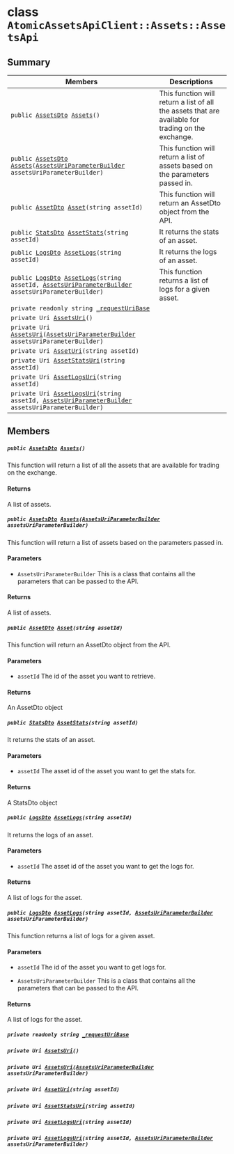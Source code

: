 # class `AtomicAssetsApiClient::Assets::AssetsApi` 

## Summary

 Members                                | Descriptions                                
----------------------------------------|---------------------------------------------
`public `[`AssetsDto`](.github/workflows/documentation/md/AtomicAssetsApiClient--Assets--AssetsDto.md#class_atomic_assets_api_client_1_1_assets_1_1_assets_dto)` `[`Assets`](#class_atomic_assets_api_client_1_1_assets_1_1_assets_api_1acdb8d694084b095eb723eeaeb4c23adc)`()` | This function will return a list of all the assets that are available for trading on the exchange.
`public `[`AssetsDto`](.github/workflows/documentation/md/AtomicAssetsApiClient--Assets--AssetsDto.md#class_atomic_assets_api_client_1_1_assets_1_1_assets_dto)` `[`Assets`](#class_atomic_assets_api_client_1_1_assets_1_1_assets_api_1adc55e98828b607f5b6163cf6f571a2e0)`(`[`AssetsUriParameterBuilder`](.github/workflows/documentation/md/AtomicAssetsApiClient--Assets--AssetsUriParameterBuilder.md#class_atomic_assets_api_client_1_1_assets_1_1_assets_uri_parameter_builder)` assetsUriParameterBuilder)` | This function will return a list of assets based on the parameters passed in.
`public `[`AssetDto`](.github/workflows/documentation/md/AtomicAssetsApiClient--Assets--AssetDto.md#class_atomic_assets_api_client_1_1_assets_1_1_asset_dto)` `[`Asset`](#class_atomic_assets_api_client_1_1_assets_1_1_assets_api_1a8e72956dc29bff81c4855bf7c82c1959)`(string assetId)` | This function will return an AssetDto object from the API.
`public `[`StatsDto`](.github/workflows/documentation/md/AtomicAssetsApiClient--StatsDto.md#class_atomic_assets_api_client_1_1_stats_dto)` `[`AssetStats`](#class_atomic_assets_api_client_1_1_assets_1_1_assets_api_1a77880d824d173d2d7d5a205eee08a90e)`(string assetId)` | It returns the stats of an asset.
`public `[`LogsDto`](.github/workflows/documentation/md/AtomicAssetsApiClient--LogsDto.md#class_atomic_assets_api_client_1_1_logs_dto)` `[`AssetLogs`](#class_atomic_assets_api_client_1_1_assets_1_1_assets_api_1a7185cc74320faa73cbd1bdb5244002c5)`(string assetId)` | It returns the logs of an asset.
`public `[`LogsDto`](.github/workflows/documentation/md/AtomicAssetsApiClient--LogsDto.md#class_atomic_assets_api_client_1_1_logs_dto)` `[`AssetLogs`](#class_atomic_assets_api_client_1_1_assets_1_1_assets_api_1a4fe06e212c3432f70ecdb650d47a4a1d)`(string assetId, `[`AssetsUriParameterBuilder`](.github/workflows/documentation/md/AtomicAssetsApiClient--Assets--AssetsUriParameterBuilder.md#class_atomic_assets_api_client_1_1_assets_1_1_assets_uri_parameter_builder)` assetsUriParameterBuilder)` | This function returns a list of logs for a given asset.
`private readonly string `[`_requestUriBase`](#class_atomic_assets_api_client_1_1_assets_1_1_assets_api_1a1854c4909a1013a684af16fb52e8a387) | 
`private Uri `[`AssetsUri`](#class_atomic_assets_api_client_1_1_assets_1_1_assets_api_1ae492984f10f05c5b2c55dff3eeac11c1)`()` | 
`private Uri `[`AssetsUri`](#class_atomic_assets_api_client_1_1_assets_1_1_assets_api_1af05b4c0efc0e0c3c29cfe110a2db404f)`(`[`AssetsUriParameterBuilder`](.github/workflows/documentation/md/AtomicAssetsApiClient--Assets--AssetsUriParameterBuilder.md#class_atomic_assets_api_client_1_1_assets_1_1_assets_uri_parameter_builder)` assetsUriParameterBuilder)` | 
`private Uri `[`AssetUri`](#class_atomic_assets_api_client_1_1_assets_1_1_assets_api_1aad28b71538e9bb09f0d021d107cb77ad)`(string assetId)` | 
`private Uri `[`AssetStatsUri`](#class_atomic_assets_api_client_1_1_assets_1_1_assets_api_1a42f959437e709f64ce97e7a7c8c02466)`(string assetId)` | 
`private Uri `[`AssetLogsUri`](#class_atomic_assets_api_client_1_1_assets_1_1_assets_api_1ac8295373df37326f5ccd5a9511ed9e2e)`(string assetId)` | 
`private Uri `[`AssetLogsUri`](#class_atomic_assets_api_client_1_1_assets_1_1_assets_api_1ac05cfb4a5ff1c123d460a6999935c0cc)`(string assetId, `[`AssetsUriParameterBuilder`](.github/workflows/documentation/md/AtomicAssetsApiClient--Assets--AssetsUriParameterBuilder.md#class_atomic_assets_api_client_1_1_assets_1_1_assets_uri_parameter_builder)` assetsUriParameterBuilder)` | 

## Members

##### `public `[`AssetsDto`](.github/workflows/documentation/md/AtomicAssetsApiClient--Assets--AssetsDto.md#class_atomic_assets_api_client_1_1_assets_1_1_assets_dto)` `[`Assets`](#class_atomic_assets_api_client_1_1_assets_1_1_assets_api_1acdb8d694084b095eb723eeaeb4c23adc)`()` 

This function will return a list of all the assets that are available for trading on the exchange.

#### Returns
A list of assets.

##### `public `[`AssetsDto`](.github/workflows/documentation/md/AtomicAssetsApiClient--Assets--AssetsDto.md#class_atomic_assets_api_client_1_1_assets_1_1_assets_dto)` `[`Assets`](#class_atomic_assets_api_client_1_1_assets_1_1_assets_api_1adc55e98828b607f5b6163cf6f571a2e0)`(`[`AssetsUriParameterBuilder`](.github/workflows/documentation/md/AtomicAssetsApiClient--Assets--AssetsUriParameterBuilder.md#class_atomic_assets_api_client_1_1_assets_1_1_assets_uri_parameter_builder)` assetsUriParameterBuilder)` 

This function will return a list of assets based on the parameters passed in.

#### Parameters
* `AssetsUriParameterBuilder` This is a class that contains all the parameters that can be passed to the API.

#### Returns
A list of assets.

##### `public `[`AssetDto`](.github/workflows/documentation/md/AtomicAssetsApiClient--Assets--AssetDto.md#class_atomic_assets_api_client_1_1_assets_1_1_asset_dto)` `[`Asset`](#class_atomic_assets_api_client_1_1_assets_1_1_assets_api_1a8e72956dc29bff81c4855bf7c82c1959)`(string assetId)` 

This function will return an AssetDto object from the API.

#### Parameters
* `assetId` The id of the asset you want to retrieve.

#### Returns
An AssetDto object

##### `public `[`StatsDto`](.github/workflows/documentation/md/AtomicAssetsApiClient--StatsDto.md#class_atomic_assets_api_client_1_1_stats_dto)` `[`AssetStats`](#class_atomic_assets_api_client_1_1_assets_1_1_assets_api_1a77880d824d173d2d7d5a205eee08a90e)`(string assetId)` 

It returns the stats of an asset.

#### Parameters
* `assetId` The asset id of the asset you want to get the stats for.

#### Returns
A StatsDto object

##### `public `[`LogsDto`](.github/workflows/documentation/md/AtomicAssetsApiClient--LogsDto.md#class_atomic_assets_api_client_1_1_logs_dto)` `[`AssetLogs`](#class_atomic_assets_api_client_1_1_assets_1_1_assets_api_1a7185cc74320faa73cbd1bdb5244002c5)`(string assetId)` 

It returns the logs of an asset.

#### Parameters
* `assetId` The asset id of the asset you want to get the logs for.

#### Returns
A list of logs for the asset.

##### `public `[`LogsDto`](.github/workflows/documentation/md/AtomicAssetsApiClient--LogsDto.md#class_atomic_assets_api_client_1_1_logs_dto)` `[`AssetLogs`](#class_atomic_assets_api_client_1_1_assets_1_1_assets_api_1a4fe06e212c3432f70ecdb650d47a4a1d)`(string assetId, `[`AssetsUriParameterBuilder`](.github/workflows/documentation/md/AtomicAssetsApiClient--Assets--AssetsUriParameterBuilder.md#class_atomic_assets_api_client_1_1_assets_1_1_assets_uri_parameter_builder)` assetsUriParameterBuilder)` 

This function returns a list of logs for a given asset.

#### Parameters
* `assetId` The id of the asset you want to get logs for.

* `AssetsUriParameterBuilder` This is a class that contains all the parameters that can be passed to the API.

#### Returns
A list of logs for the asset.

##### `private readonly string `[`_requestUriBase`](#class_atomic_assets_api_client_1_1_assets_1_1_assets_api_1a1854c4909a1013a684af16fb52e8a387) 

##### `private Uri `[`AssetsUri`](#class_atomic_assets_api_client_1_1_assets_1_1_assets_api_1ae492984f10f05c5b2c55dff3eeac11c1)`()` 

##### `private Uri `[`AssetsUri`](#class_atomic_assets_api_client_1_1_assets_1_1_assets_api_1af05b4c0efc0e0c3c29cfe110a2db404f)`(`[`AssetsUriParameterBuilder`](.github/workflows/documentation/md/AtomicAssetsApiClient--Assets--AssetsUriParameterBuilder.md#class_atomic_assets_api_client_1_1_assets_1_1_assets_uri_parameter_builder)` assetsUriParameterBuilder)` 

##### `private Uri `[`AssetUri`](#class_atomic_assets_api_client_1_1_assets_1_1_assets_api_1aad28b71538e9bb09f0d021d107cb77ad)`(string assetId)` 

##### `private Uri `[`AssetStatsUri`](#class_atomic_assets_api_client_1_1_assets_1_1_assets_api_1a42f959437e709f64ce97e7a7c8c02466)`(string assetId)` 

##### `private Uri `[`AssetLogsUri`](#class_atomic_assets_api_client_1_1_assets_1_1_assets_api_1ac8295373df37326f5ccd5a9511ed9e2e)`(string assetId)` 

##### `private Uri `[`AssetLogsUri`](#class_atomic_assets_api_client_1_1_assets_1_1_assets_api_1ac05cfb4a5ff1c123d460a6999935c0cc)`(string assetId, `[`AssetsUriParameterBuilder`](.github/workflows/documentation/md/AtomicAssetsApiClient--Assets--AssetsUriParameterBuilder.md#class_atomic_assets_api_client_1_1_assets_1_1_assets_uri_parameter_builder)` assetsUriParameterBuilder)` 

